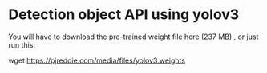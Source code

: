 # Detection object API using yolov3 

You will have to download the pre-trained weight file here (237 MB) , or just run this:

wget https://pjreddie.com/media/files/yolov3.weights
